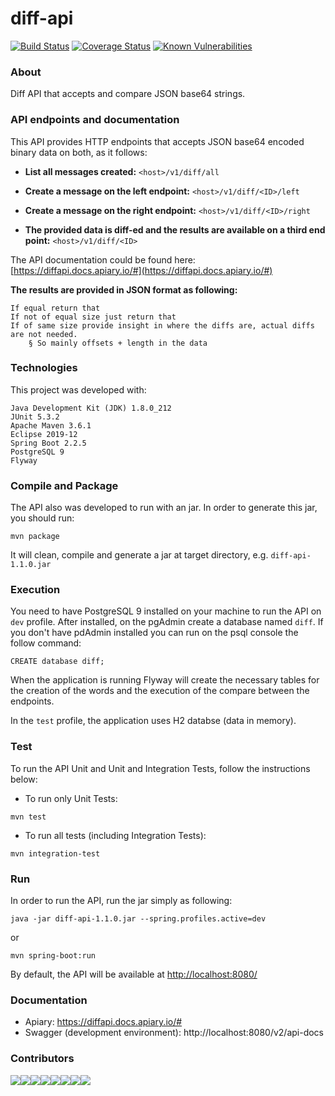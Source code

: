 # diff-api

[![Build Status](https://travis-ci.org/mariazevedo88/diff-api.svg?branch=master)](https://travis-ci.org/mariazevedo88/diff-api) [![Coverage Status](https://coveralls.io/repos/github/mariazevedo88/diff-api/badge.svg?branch=master)](https://coveralls.io/github/mariazevedo88/diff-api?branch=master) [![Known Vulnerabilities](https://snyk.io//test/github/mariazevedo88/diff-api/badge.svg?targetFile=pom.xml)](https://snyk.io//test/github/mariazevedo88/diff-api?targetFile=pom.xml)

### About

Diff API that accepts and compare JSON base64 strings.

### API endpoints and documentation

This API provides HTTP endpoints that accepts JSON base64 encoded binary data on both, as it follows:

* <b>List all messages created:</b> `<host>/v1/diff/all`
	 
* <b>Create a message on the left endpoint:</b> `<host>/v1/diff/<ID>/left`
        
* <b>Create a message on the right endpoint:</b> `<host>/v1/diff/<ID>/right`

* <b>The provided data is diff-ed and the results are available on a third end point:</b> `<host>/v1/diff/<ID>`

The API documentation could be found here: [https://diffapi.docs.apiary.io/#](https://diffapi.docs.apiary.io/#)

<b>The results are provided in JSON format as following:</b>

    If equal return that
    If not of equal size just return that
    If of same size provide insight in where the diffs are, actual diffs are not needed.
        § So mainly offsets + length in the data

### Technologies

This project was developed with:

    Java Development Kit (JDK) 1.8.0_212
    JUnit 5.3.2
    Apache Maven 3.6.1
    Eclipse 2019-12
    Spring Boot 2.2.5
    PostgreSQL 9  
    Flyway
    
### Compile and Package

The API also was developed to run with an jar. In order to generate this jar, you should run:

```
mvn package
```

It will clean, compile and generate a jar at target directory, e.g. `diff-api-1.1.0.jar`

### Execution

You need to have PostgreSQL 9 installed on your machine to run the API on `dev` profile. After installed, on the pgAdmin create a database named `diff`. If you don't have pdAdmin installed you can run on the psql console the follow command:

```
CREATE database diff;
```

When the application is running Flyway will create the necessary tables for the creation of the words and the execution of the compare between the endpoints.

In the `test` profile, the application uses H2 databse (data in memory).

### Test

To run the API Unit and Unit and Integration Tests, follow the instructions below:

* To run only Unit Tests:

```
mvn test
```

* To run all tests (including Integration Tests):

```
mvn integration-test
```
    
### Run

In order to run the API, run the jar simply as following:

```
java -jar diff-api-1.1.0.jar --spring.profiles.active=dev
```
    
or

```
mvn spring-boot:run
```

By default, the API will be available at [http://localhost:8080/](http://localhost:8080/)

### Documentation

* Apiary: https://diffapi.docs.apiary.io/#
* Swagger (development environment): http://localhost:8080/v2/api-docs

### Contributors

[![](https://sourcerer.io/fame/mariazevedo88/mariazevedo88/diff-api/images/0)](https://sourcerer.io/fame/mariazevedo88/mariazevedo88/diff-api/links/0)[![](https://sourcerer.io/fame/mariazevedo88/mariazevedo88/diff-api/images/1)](https://sourcerer.io/fame/mariazevedo88/mariazevedo88/diff-api/links/1)[![](https://sourcerer.io/fame/mariazevedo88/mariazevedo88/diff-api/images/2)](https://sourcerer.io/fame/mariazevedo88/mariazevedo88/diff-api/links/2)[![](https://sourcerer.io/fame/mariazevedo88/mariazevedo88/diff-api/images/3)](https://sourcerer.io/fame/mariazevedo88/mariazevedo88/diff-api/links/3)[![](https://sourcerer.io/fame/mariazevedo88/mariazevedo88/diff-api/images/4)](https://sourcerer.io/fame/mariazevedo88/mariazevedo88/diff-api/links/4)[![](https://sourcerer.io/fame/mariazevedo88/mariazevedo88/diff-api/images/5)](https://sourcerer.io/fame/mariazevedo88/mariazevedo88/diff-api/links/5)[![](https://sourcerer.io/fame/mariazevedo88/mariazevedo88/diff-api/images/6)](https://sourcerer.io/fame/mariazevedo88/mariazevedo88/diff-api/links/6)[![](https://sourcerer.io/fame/mariazevedo88/mariazevedo88/diff-api/images/7)](https://sourcerer.io/fame/mariazevedo88/mariazevedo88/diff-api/links/7)
